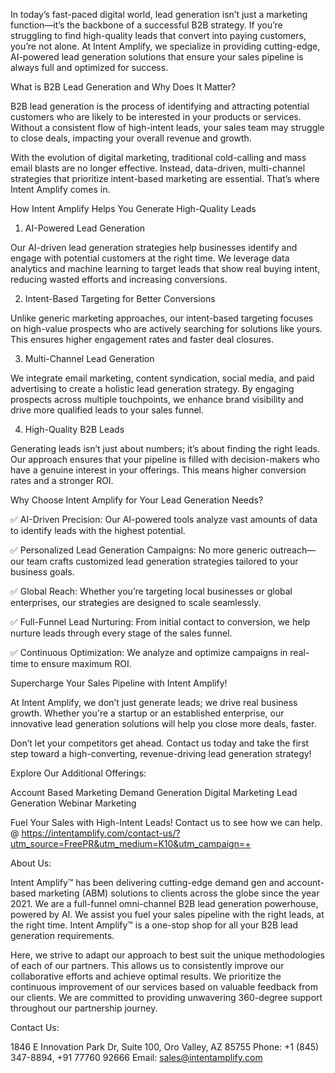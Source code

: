 In today’s fast-paced digital world, lead generation isn’t just a marketing function—it’s the backbone of a successful B2B strategy. If you’re struggling to find high-quality leads that convert into paying customers, you’re not alone. At Intent Amplify, we specialize in providing cutting-edge, AI-powered lead generation solutions that ensure your sales pipeline is always full and optimized for success.

What is B2B Lead Generation and Why Does It Matter?

B2B lead generation is the process of identifying and attracting potential customers who are likely to be interested in your products or services. Without a consistent flow of high-intent leads, your sales team may struggle to close deals, impacting your overall revenue and growth.

With the evolution of digital marketing, traditional cold-calling and mass email blasts are no longer effective. Instead, data-driven, multi-channel strategies that prioritize intent-based marketing are essential. That’s where Intent Amplify comes in.

How Intent Amplify Helps You Generate High-Quality Leads

1. AI-Powered Lead Generation

Our AI-driven lead generation strategies help businesses identify and engage with potential customers at the right time. We leverage data analytics and machine learning to target leads that show real buying intent, reducing wasted efforts and increasing conversions.

2. Intent-Based Targeting for Better Conversions

Unlike generic marketing approaches, our intent-based targeting focuses on high-value prospects who are actively searching for solutions like yours. This ensures higher engagement rates and faster deal closures.

3. Multi-Channel Lead Generation

We integrate email marketing, content syndication, social media, and paid advertising to create a holistic lead generation strategy. By engaging prospects across multiple touchpoints, we enhance brand visibility and drive more qualified leads to your sales funnel.

4. High-Quality B2B Leads

Generating leads isn’t just about numbers; it’s about finding the right leads. Our approach ensures that your pipeline is filled with decision-makers who have a genuine interest in your offerings. This means higher conversion rates and a stronger ROI.

Why Choose Intent Amplify for Your Lead Generation Needs?

✅ AI-Driven Precision: Our AI-powered tools analyze vast amounts of data to identify leads with the highest potential.

✅ Personalized Lead Generation Campaigns: No more generic outreach—our team crafts customized lead generation strategies tailored to your business goals.

✅ Global Reach: Whether you’re targeting local businesses or global enterprises, our strategies are designed to scale seamlessly.

✅ Full-Funnel Lead Nurturing: From initial contact to conversion, we help nurture leads through every stage of the sales funnel.

✅ Continuous Optimization: We analyze and optimize campaigns in real-time to ensure maximum ROI.

Supercharge Your Sales Pipeline with Intent Amplify!

At Intent Amplify, we don’t just generate leads; we drive real business growth. Whether you're a startup or an established enterprise, our innovative lead generation solutions will help you close more deals, faster.

Don’t let your competitors get ahead. Contact us today and take the first step toward a high-converting, revenue-driving lead generation strategy!

Explore Our Additional Offerings:

Account Based Marketing
Demand Generation
Digital Marketing
Lead Generation
Webinar Marketing

Fuel Your Sales with High-Intent Leads! Contact us to see how we can help. @ https://intentamplify.com/contact-us/?utm_source=FreePR&utm_medium=K10&utm_campaign=+

About Us:

Intent Amplify™ has been delivering cutting-edge demand gen and account-based marketing (ABM) solutions to clients across the globe since the year 2021. We are a full-funnel omni-channel B2B lead generation powerhouse, powered by AI. We assist you fuel your sales pipeline with the right leads, at the right time. Intent Amplify™ is a one-stop shop for all your B2B lead generation requirements.

Here, we strive to adapt our approach to best suit the unique methodologies of each of our partners. This allows us to consistently improve our collaborative efforts and achieve optimal results. We prioritize the continuous improvement of our services based on valuable feedback from our clients. We are committed to providing unwavering 360-degree support throughout our partnership journey.

Contact Us:

1846 E Innovation Park Dr,
Suite 100, Oro Valley, AZ 85755
Phone: +1 (845) 347-8894, +91 77760 92666
Email: sales@intentamplify.com
